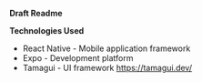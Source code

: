 **Draft Readme**



**Technologies Used**

- React Native - Mobile application framework
- Expo - Development platform
- Tamagui - UI framework https://tamagui.dev/
